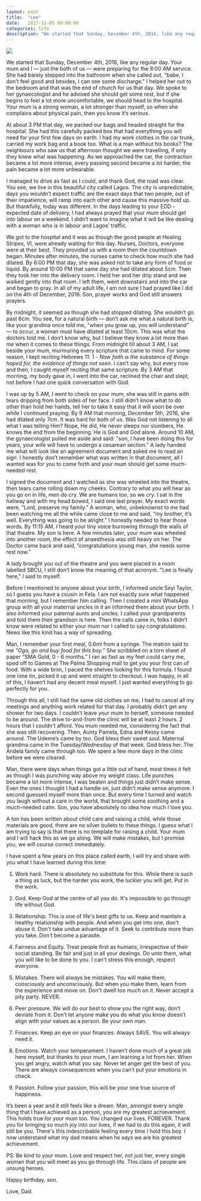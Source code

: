 ```yaml
---
layout: post
title:  "Lee"
date:   2017-12-05 00:00:00
categories: life
description: "We started that Sunday, December 4th, 2016, like any regular day. Your mum and I — just the both of us — were preparing for the 8:00 AM service"
---
```

<img src="{{ site.url }}/assets/article_images/lee/lee.jpg"/>

We started that Sunday, December 4th, 2016, like any regular day. Your mum and I — just the both of us — were preparing for the 8:00 AM service. She had barely stepped into the bathroom when she called out, “babe, I don’t feel good and besides, I can see some discharge.” I helped her out to the bedroom and that was the end of church for us that day. We spoke to her gynaecologist and he advised she should get some rest, but if she begins to feel a lot more uncomfortable, we should head to the hospital. Your mum is a strong woman, a lot stronger than myself, so when she complains about physical pain, then you know it’s serious. 

At about 3 PM that day, we packed our bags and headed straight for the hospital. She had this carefully packed box that had everything you will need for your first few days on earth. I had my work clothes in the car trunk, carried my work bag and a book too. What is a man without his books? The neighbours who saw us that afternoon thought we were travelling, if only they knew what was happening. As we approached the car, the contraction became a lot more intense,  every passing second became a lot harder, the pain became a lot more unbearable. 

I managed to drive as fast as I could, and thank God, the road was clear. You see, we live in this beautiful city called Lagos. The city is unpredictable, days you wouldn’t expect traffic are the exact days that two people, out of their impatience, will ramp into each other and cause this massive hold up. But thankfully, today was different. In the days leading to your EDD - expected date of delivery, I had always prayed that your mum should get into labour on a weekend. I didn’t want to imagine what it will be like dealing with a woman who is in labour and Lagos’ traffic. 

We got to the hospital and it was as though the good people at Healing Stripes, VI, were already waiting for this day. Nurses, Doctors, everyone were at their best. They provided us with a room then the countdown began. Minutes after minutes, the nurses came to check how much she had dilated. By 6:00 PM that day, she was asked not to take any form of food or liquid. By around 10:00 PM that same day she had dilated about 5cm. Then they took her into the delivery room. I held her and her drip stand and we walked gently into that room. I left them, went downstairs and into the car and began to pray. In all of my adult life, I am not sure I had prayed like I did on the 4th of December, 2016. Son, prayer works and God still answers prayers. 

By midnight, it seemed as though she had stopped dilating. She wouldn’t go past 6cm. You see, for a natural birth — don’t ask me what a natural birth is, like your grandma once told me, "when you grow up, you will understand” — to occur, a woman must have dilated at least 10cm. This was what the doctors told me. I don’t know why, but I believe they know a lot more than me when it comes to these things. From midnight till about 3 AM, I sat beside your mum, murmuring every scripture that came to mind. For some reason, I kept reciting Hebrews 11: 1 - *Now faith is the substance of things hoped for, the evidence of things not seen.* I can’t say why, but every now and then, I caught myself reciting that same scripture. By 3 AM that morning, my body gave in, I went into the car, reclined the chair and slept, not before I had one quick conversation with God.

I was up by 5 AM, I went to check on your mum, she was still in pains with tears dripping from both sides of her face. I still didn’t know what to do other than hold her hands, tell her to take it easy that it will soon be over while I continued praying. By 9 AM that morning, December 5th, 2016, she had dilated only 7cm. It was hard for both of us. Was God not listening to all what I was telling Him? Nope, He did, He never sleeps nor slumbers, He knows the end from the beginning. He is God and God alone. Around 10 AM, the gynaecologist pulled me aside and said: "son, I have been doing this for years, your wife will have to undergo a cesarean section.” A lady handed me what will look like an agreement document and asked me to read an sign. I honestly don’t remember what was written in that document, all I wanted was for you to come forth and your mum should get some much-needed rest.

I signed the document and I watched as she was wheeled into the theatre, then tears came rolling down my cheeks. Contrary to what you will hear as you go on in life, men do cry. We are humans too, so we cry. I sat in the hallway and with my head bowed, I said one last prayer. My exact words were, “Lord, preserve my family.” A woman, who, unbeknownst to me had been watching me all the while came close to me and said, “my brother, it’s well. Everything was going to be alright.” I honestly needed to hear those words. By 11:15 AM, I heard your tiny voice burrowing through the walls of that theatre. My son is here. A few minutes later, your mum was wheeled into another room, the effect of anaesthesia was still heavy on her. The Doctor came back and said, “congratulations young man, she needs some rest now.”

A lady brought you out of the theatre and you were placed in a room labelled SBCU, I still don’t know the meaning of that acronym. "Lee is finally here," I said to myself.

Before I mentioned to anyone about your birth, I informed uncle Seyi Taylor, so I guess you have a cousin in Fela. I am not exactly sure what happened that morning, but I remember him calling. Then I created a mini WhatsApp group with all your maternal uncles in it an informed them about your birth. I also informed your paternal aunts and uncles. I called your grandparents and told them their grandson is here. Then the calls came in, folks I didn’t know were related to either your mum nor I called to say congratulations. News like this kind has a way of spreading.

Man, I remember your first meal, 0.6ml from a syringe. The matron said to me *“Oga, go and buy food for this boy.”* She scribbled on a torn sheet of paper “SMA Gold, 0 - 6 months.” I ran as fast as my feet could carry me, sped off to Games at The Palms Shopping mall to get you your first can of food. With a wide brim, I paced the shelves looking for this formula. I found one lone tin, picked it up and went straight to checkout. I was happy, in all of this, I haven’t had any decent meal myself. I just wanted everything to go perfectly for you. 

Through this all, I still had the same old clothes on me, I had to cancel all my meetings and anything work related for that day. I probably didn’t get any shower for two days. I couldn’t leave your mum to herself, someone needed to be around. The drive to-and-from the clinic will be at least 2 hours. 2 hours that I couldn’t afford. You mum needed me, considering the fact that she was still recovering. Then, Aunty Pamela, Edna and Kessy came around. The Udeme’s came by too. God bless their sweet soul. Maternal grandma came in the Tuesday/Wednesday of that week. God bless her. The Andela family came through too. We spent a few more days in the clinic before we were cleared.

Man, there were days when things got a little out of hand, most times it felt as though I was punching way above my weight class. Life punches became a lot more intense, I was beaten and things just didn’t make sense. Even the ones I thought I had a handle on, just didn’t make sense anymore. I second guessed myself more than once. But every time I turned and watch you laugh without a care in the world, that brought some soothing and a much-needed calm. Son, you have absolutely no idea how much I love you.

A ton has been written about child care and raising a child, while those materials are good, there are no silver bullets to these things. I guess what I am trying to say is that there is no template for raising a child. Your mum and I will hack this as we go along. We will make mistakes, but I promise you, we will course correct immediately.

I have spent a few years on this place called earth, I will try and share with you what I have learned during this time:

1. Work hard. There is absolutely no substitute for this. While there is such a thing as luck, but the harder you work, the luckier you will get. Put in the work.

2. God. Keep God at the centre of all you do. It's impossible to go through life without God. 

3. Relationship. This is one of life's best gifts to us. Keep and maintain a healthy relationship with people. And when you get into one, don't abuse it. Don't take undue advantage of it. Seek to contribute more than you take. Don't become a parasite. 

4. Fairness and Equity. Treat people first as humans, irrespective of their social standing. Be fair and just in all your dealings. Do unto them, what you will like to be done to you. I can't stress this enough, respect everyone. 

6. Mistakes. There will always be mistakes. You will make them, consciously and unconsciously. But when you make them, learn from the experience and move on. Don't dwell too much on it. Never accept a pity party. NEVER. 

7. Peer pressure. We will do our best to show you the right way, don’t deviate from it. Don’t let anyone make you do what you know doesn’t align with your values as a person. Be your own man.

8. Finances. Keep an eye on your finances. Always SAVE. You will always need it.

9. Emotions. Watch your temperament. I haven’t done much of a great job here myself, but thanks to your mum, I am learning a lot from her. When you get angry, watch what you say. Never let anger get the best of you. There are always consequences when you can’t put your emotions in check. 

10. Passion. Follow your passion, this will be your one true source of happiness. 

It’s been a year and it still feels like a dream. Man, amongst every single thing that I have achieved as a person, you are my greatest achievement. This holds true for your mum too. You changed our lives, FOREVER.  Thank you for bringing so much joy into our lives, if we had to do this again, it will still be you. There's this indescribable feeling every time I hold this boy. I now understand what my dad means when he says we are his greatest achievement.

PS: Be kind to your mum. Love and respect her, not just her, every single woman that you will meet as you go through life. This class of people are unsung heroes. 

Happy birthday, son. 

Love,
Dad. 